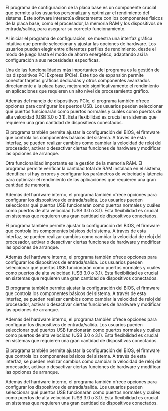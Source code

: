 El programa de configuración de la placa base es un componente crucial que permite a los usuarios personalizar y optimizar el rendimiento del sistema. Este software interactúa directamente con los componentes físicos de la placa base, como el procesador, la memoria RAM y los dispositivos de entrada/salida, para asegurar su correcto funcionamiento.

Al iniciar el programa de configuración, se muestra una interfaz gráfica intuitiva que permite seleccionar y ajustar las opciones de hardware. Los usuarios pueden elegir entre diferentes perfiles de rendimiento, desde el modo de juego hasta el modo de ahorro energético, adaptando así la configuración a sus necesidades específicas.

Una de las funcionalidades más importantes del programa es la gestión de los dispositivos PCI Express (PCIe). Este tipo de expansión permite conectar tarjetas gráficas dedicadas y otros componentes avanzados directamente a la placa base, mejorando significativamente el rendimiento en aplicaciones que requieren un alto nivel de procesamiento gráfico.

Además del manejo de dispositivos PCIe, el programa también ofrece opciones para configurar los puertos USB. Los usuarios pueden seleccionar qué puertos funcionarán como puertos normales y cuáles como puertos de alta velocidad (USB 3.0 o 3.1). Esta flexibilidad es crucial en sistemas que requieren una gran cantidad de dispositivos conectados.

El programa también permite ajustar la configuración del BIOS, el firmware que controla los componentes básicos del sistema. A través de esta interfaz, se pueden realizar cambios como cambiar la velocidad de reloj del procesador, activar o desactivar ciertas funciones de hardware y modificar las opciones de arranque.

Otra funcionalidad importante es la gestión de la memoria RAM. El programa permite verificar la cantidad total de RAM instalada en el sistema, identificar si hay errores y configurar los parámetros de velocidad y latencia para optimizar el rendimiento de las aplicaciones que requieren una gran cantidad de memoria.

Además del hardware interno, el programa también ofrece opciones para configurar los dispositivos de entrada/salida. Los usuarios pueden seleccionar qué puertos USB funcionarán como puertos normales y cuáles como puertos de alta velocidad (USB 3.0 o 3.1). Esta flexibilidad es crucial en sistemas que requieren una gran cantidad de dispositivos conectados.

El programa también permite ajustar la configuración del BIOS, el firmware que controla los componentes básicos del sistema. A través de esta interfaz, se pueden realizar cambios como cambiar la velocidad de reloj del procesador, activar o desactivar ciertas funciones de hardware y modificar las opciones de arranque.

Además del hardware interno, el programa también ofrece opciones para configurar los dispositivos de entrada/salida. Los usuarios pueden seleccionar qué puertos USB funcionarán como puertos normales y cuáles como puertos de alta velocidad (USB 3.0 o 3.1). Esta flexibilidad es crucial en sistemas que requieren una gran cantidad de dispositivos conectados.

El programa también permite ajustar la configuración del BIOS, el firmware que controla los componentes básicos del sistema. A través de esta interfaz, se pueden realizar cambios como cambiar la velocidad de reloj del procesador, activar o desactivar ciertas funciones de hardware y modificar las opciones de arranque.

Además del hardware interno, el programa también ofrece opciones para configurar los dispositivos de entrada/salida. Los usuarios pueden seleccionar qué puertos USB funcionarán como puertos normales y cuáles como puertos de alta velocidad (USB 3.0 o 3.1). Esta flexibilidad es crucial en sistemas que requieren una gran cantidad de dispositivos conectados.

El programa también permite ajustar la configuración del BIOS, el firmware que controla los componentes básicos del sistema. A través de esta interfaz, se pueden realizar cambios como cambiar la velocidad de reloj del procesador, activar o desactivar ciertas funciones de hardware y modificar las opciones de arranque.

Además del hardware interno, el programa también ofrece opciones para configurar los dispositivos de entrada/salida. Los usuarios pueden seleccionar qué puertos USB funcionarán como puertos normales y cuáles como puertos de alta velocidad (USB 3.0 o 3.1). Esta flexibilidad es crucial en sistemas que requieren una gran cantidad de dispositivos conectados.
